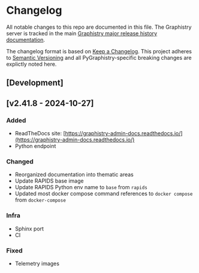 # Changelog

All notable changes to this repo are documented in this file. The Graphistry server is tracked in the main [Graphistry major release history documentation](https://graphistry.zendesk.com/hc/en-us/articles/360033184174-Enterprise-Release-List-Downloads).

The changelog format is based on [Keep a Changelog](https://keepachangelog.com/en/1.0.0/).
This project adheres to [Semantic Versioning](https://semver.org/spec/v2.0.0.html) and all PyGraphistry-specific breaking changes are explictly noted here.

## [Development]

## [v2.41.8 - 2024-10-27]

### Added

* ReadTheDocs site: [https://graphistry-admin-docs.readthedocs.io/](https://graphistry-admin-docs.readthedocs.io/)
* Python endpoint

### Changed

* Reorganized documentation into thematic areas
* Update RAPIDS base image
* Update RAPIDS Python env name to `base` from `rapids`
* Updated most docker compose command references to `docker compose` from `docker-compose`

### Infra

* Sphinx port
* CI

### Fixed

* Telemetry images
